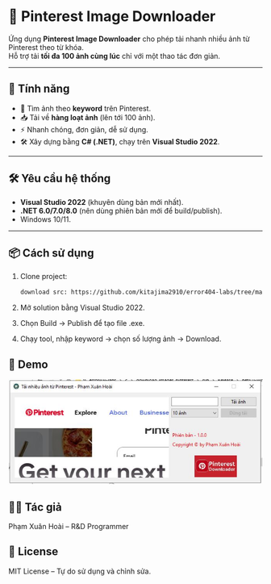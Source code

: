 # 📸 Pinterest Image Downloader

Ứng dụng **Pinterest Image Downloader** cho phép tải nhanh nhiều ảnh từ Pinterest theo từ khóa.  
Hỗ trợ tải **tối đa 100 ảnh cùng lúc** chỉ với một thao tác đơn giản.  

---

## 🚀 Tính năng
- 🔎 Tìm ảnh theo **keyword** trên Pinterest.  
- 📥 Tải về **hàng loạt ảnh** (lên tới 100 ảnh).  
- ⚡ Nhanh chóng, đơn giản, dễ sử dụng.  
- 🛠️ Xây dựng bằng **C# (.NET)**, chạy trên **Visual Studio 2022**.  

---

## 🛠️ Yêu cầu hệ thống
- **Visual Studio 2022** (khuyên dùng bản mới nhất).  
- **.NET 6.0/7.0/8.0** (nên dùng phiên bản mới để build/publish).  
- Windows 10/11.  

---

## 📦 Cách sử dụng
1. Clone project:
   ```bash
   download src: https://github.com/kitajima2910/error404-labs/tree/master/c/download_images_pinterest
   ```
2. Mở solution bằng Visual Studio 2022.

3. Chọn Build → Publish để tạo file .exe.

4. Chạy tool, nhập keyword → chọn số lượng ảnh → Download.

## 📸 Demo
<p align="center">
  <img src="demo.png" alt="Pinterest Downloader UI" width="600">
</p>

## 👨‍💻 Tác giả

Phạm Xuân Hoài – R&D Programmer

## 📜 License

MIT License – Tự do sử dụng và chỉnh sửa.